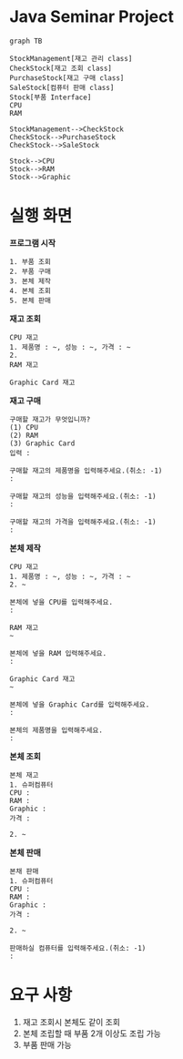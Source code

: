 # Java Seminar Project

```mermaid
graph TB

StockManagement[재고 관리 class]
CheckStock[재고 조회 class]
PurchaseStock[재고 구매 class]
SaleStock[컴퓨터 판매 class]
Stock[부품 Interface]
CPU
RAM

StockManagement-->CheckStock
CheckStock-->PurchaseStock
CheckStock-->SaleStock
  
Stock-->CPU
Stock-->RAM
Stock-->Graphic
```



# 실행 화면

**프로그램 시작**

```
1. 부품 조회
2. 부품 구매
3. 본체 제작
4. 본체 조회
5. 본체 판매
```



**재고 조회**

```
CPU 재고
1. 제품명 : ~, 성능 : ~, 가격 : ~
2. 
RAM 재고

Graphic Card 재고

```



**재고 구매**

```
구매할 재고가 무엇입니까?
(1) CPU
(2) RAM
(3) Graphic Card
입력 : 

구매할 재고의 제품명을 입력해주세요.(취소: -1)
: 

구매할 재고의 성능을 입력해주세요.(취소: -1)
:

구매할 재고의 가격을 입력해주세요.(취소: -1)
: 
```



**본체 제작**

```
CPU 재고
1. 제품명 : ~, 성능 : ~, 가격 : ~
2. ~

본체에 넣을 CPU를 입력해주세요.
: 

RAM 재고
~

본체에 넣을 RAM 입력해주세요.
: 

Graphic Card 재고
~

본체에 넣을 Graphic Card를 입력해주세요.
: 

본체의 제품명을 입력해주세요.
: 
```



**본체 조회**

```
본체 재고
1. 슈퍼컴퓨터
CPU :
RAM :
Graphic :
가격 : 

2. ~
```



**본체 판매**

```
본채 판매
1. 슈퍼컴퓨터
CPU : 
RAM : 
Graphic : 
가격 : 

2. ~

판매하실 컴퓨터를 입력해주세요.(취소: -1)
: 
```



# 요구 사항

1. 재고 조회시 본체도 같이 조회
2. 본체 조립할 때 부품 2개 이상도 조립 가능
3. 부품 판매 가능